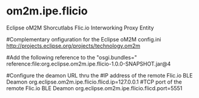 # om2m.ipe.flicio
Eclipse oM2M Shorcutlabs Flic.io Interworking Proxy Entity

#Complementary onfiguration for the Eclipse oM2M config.ini
http://projects.eclipse.org/projects/technology.om2m

#Add the following reference to the "osgi.bundles="
reference\:file\:org.eclipse.om2m.ipe.flicio-1.0.0-SNAPSHOT.jar@4

#Configure the deamon URL thru the
#IP address of the remote Flic.io BLE Deamon
org.eclipse.om2m.ipe.flicio.flicd.ip=127.0.0.1
#TCP port of the remote Flic.io BLE Deamon
org.eclipse.om2m.ipe.flicio.flicd.port=5551
